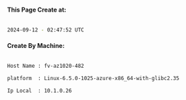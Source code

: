 
   
#### This Page Create at:

```bash

2024-09-12 - 02:47:52 UTC

```

#### Create By Machine:

```bash

Host Name : fv-az1020-482

platform  : Linux-6.5.0-1025-azure-x86_64-with-glibc2.35

Ip Local  : 10.1.0.26

```

